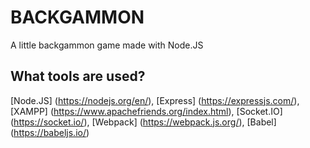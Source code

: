 # BACKGAMMON
A little backgammon game made with Node.JS
## What tools are used?
[Node.JS] (https://nodejs.org/en/), [Express] (https://expressjs.com/), [XAMPP] (https://www.apachefriends.org/index.html), [Socket.IO] (https://socket.io/), [Webpack] (https://webpack.js.org/), [Babel] (https://babeljs.io/)

